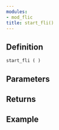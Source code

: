 ```yaml
---
modules:
- mod_flic
title: start_fli()
---
```


## Definition

    start_fli ( )

## Parameters

## Returns

## Example

```
```
